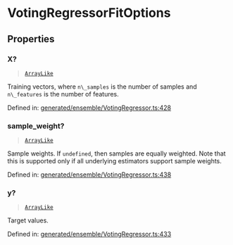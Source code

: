 # VotingRegressorFitOptions

## Properties

### X?

> [`ArrayLike`](../types/ArrayLike.md)

Training vectors, where `n\_samples` is the number of samples and `n\_features` is the number of features.

Defined in:  [generated/ensemble/VotingRegressor.ts:428](https://github.com/transitive-bullshit/scikit-learn-ts/blob/b59c1ff/packages/sklearn/src/generated/ensemble/VotingRegressor.ts#L428)

### sample\_weight?

> [`ArrayLike`](../types/ArrayLike.md)

Sample weights. If `undefined`, then samples are equally weighted. Note that this is supported only if all underlying estimators support sample weights.

Defined in:  [generated/ensemble/VotingRegressor.ts:438](https://github.com/transitive-bullshit/scikit-learn-ts/blob/b59c1ff/packages/sklearn/src/generated/ensemble/VotingRegressor.ts#L438)

### y?

> [`ArrayLike`](../types/ArrayLike.md)

Target values.

Defined in:  [generated/ensemble/VotingRegressor.ts:433](https://github.com/transitive-bullshit/scikit-learn-ts/blob/b59c1ff/packages/sklearn/src/generated/ensemble/VotingRegressor.ts#L433)
